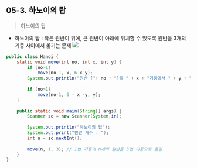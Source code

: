## 05-3. 하노이의 탑

> 하노이의 탑
- 하노이의 탑 : 작은 원반이 위에, 큰 원반이 아래에 위치할 수 있도록
원반을 3개의 기둥 사이에서 옮기는 문제
![](https://img1.daumcdn.net/thumb/R1280x0/?scode=mtistory2&fname=https%3A%2F%2Fblog.kakaocdn.net%2Fdn%2FUUMAF%2FbtqK3DLZcxb%2FoIJwr69o7mgmFCnXfOjzSk%2Fimg.png)

```java
public class Hanoi {
	static void move(int no, int x, int y) {
		if (no>1)
			move(no-1, x, 6-x-y);
		System.out.println("원반 ["+ no + "]을 " + x + "기둥에서 " + y + "기둥으로 옮김");
		
		if (no>1)
			move(no-1, 6 - x -y, y);
	}
	
	public static void main(String[] args) {
		Scanner sc = new Scanner(System.in);
		
		System.out.println("하노이의 탑");
		System.out.print("원반 개수 : ");
		int n = sc.nextInt();
		
		move(n, 1, 3); // 1번 기둥의 n개의 원반을 3번 기둥으로 옮김
	}
}


```
